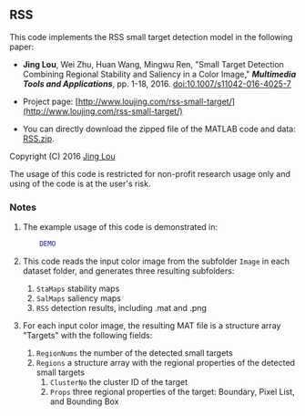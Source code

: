 ## RSS

This code implements the RSS small target detection model in the following paper:

 - **Jing Lou**, Wei Zhu, Huan Wang, Mingwu Ren, "Small Target Detection Combining Regional Stability and Saliency in a Color Image," ***Multimedia Tools and Applications***, pp. 1-18, 2016. [doi:10.1007/s11042-016-4025-7](http://link.springer.com/article/10.1007/s11042-016-4025-7)

 - Project page: [http://www.loujing.com/rss-small-target/](http://www.loujing.com/rss-small-target/)
 - You can directly download the zipped file of the MATLAB code and data: [RSS.zip](https://raw.githubusercontent.com/jinglou/p2016-rss-small-target/master/RSS.zip).

Copyright (C) 2016 [Jing Lou](http://www.loujing.com)

The usage of this code is restricted for non-profit research usage only and using of the code is at the user's risk.


### Notes

 1. The example usage of this code is demonstrated in:
	```matlab
		DEMO
	```

 2. This code reads the input color image from the subfolder `Image` in each dataset folder, and generates three resulting subfolders:
	 1. `StaMaps`  stability maps
	 2. `SalMaps`  saliency maps
	 3. `RSS`  detection results, including .mat and .png

 3. For each input color image, the resulting MAT file is a structure array "Targets" with the following fields:
	 1. `RegionNums`  the number of the detected small targets
	 2. `Regions`  a structure array with the regional properties of the detected small targets
		 1. `ClusterNo`  the cluster ID of the target
		 2. `Props`  three regional properties of the target: Boundary, Pixel List, and Bounding Box